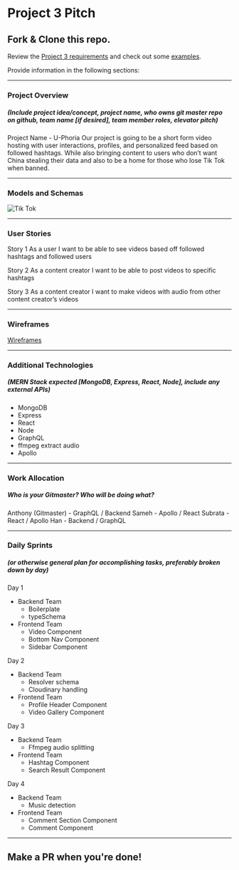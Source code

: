 # Project 3 Pitch

## Fork & Clone this repo.

Review the [Project 3 requirements](https://tmdarneille.gitbook.io/sei-ga-sea/11-projects/project-3#project-feedback-evaluation) and check out some [examples](https://tmdarneille.gitbook.io/sei-ga-sea/11-projects/past-projects/project3).

Provide information in the following sections:

----------------------------------------------------------
### Project Overview
##### (Include project idea/concept, project name, who owns git master repo on github, team name [if desired], team member roles, elevator pitch)

Project Name - U-Phoria
Our project is going to be a short form video hosting with user interactions, profiles, and personalized feed based on followed hashtags. While also bringing content to users who don’t want China stealing their data and also to be a home for those who lose Tik Tok when banned.


----------------------------------------------------------
### Models and Schemas

![Tik Tok](https://i.imgur.com/7EvoYAn.png)

----------------------------------------------------------
### User Stories

Story 1
As a user I want to be able to see videos based off followed hashtags and followed users

Story 2
As a content creator I want to be able to post videos to specific hashtags

Story 3
As a content creator I want to make videos with audio from other content creator’s videos


----------------------------------------------------------
### Wireframes

[Wireframes](https://s3.amazonaws.com/assets.mockflow.com/app/wireframepro/fileexport/Export_Da16bbeb2f44cf2847f5dc6c1b16c3494.pdf)

----------------------------------------------------------
### Additional Technologies
##### (MERN Stack expected [MongoDB, Express, React, Node], include any external APIs)

* MongoDB
* Express
* React
* Node
* GraphQL
* ffmpeg extract audio
* Apollo


----------------------------------------------------------
### Work Allocation
##### Who is your Gitmaster? Who will be doing what? 

Anthony (Gitmaster) - GraphQL / Backend
Sameh - Apollo / React 
Subrata - React / Apollo
Han - Backend / GraphQL

----------------------------------------------------------
### Daily Sprints
##### (or otherwise general plan for accomplishing tasks, preferably broken down by day)

Day 1
* Backend Team
    * Boilerplate
    * typeSchema
* Frontend Team
    * Video Component
    * Bottom Nav Component
    * Sidebar Component

Day 2
* Backend Team
    * Resolver schema
    * Cloudinary handling
* Frontend Team
    * Profile Header Component
    * Video Gallery Component


Day 3
* Backend Team
    * Ffmpeg audio splitting
* Frontend Team
    * Hashtag Component
    * Search Result Component

Day 4
* Backend Team
    * Music detection
* Frontend Team
    * Comment Section Component
    * Comment Component


----------------------------------------------------------

## Make a PR when you're done!

